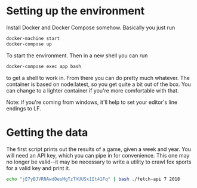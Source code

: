 # Setting up the environment

Install Docker and Docker Compose somehow. Basically you just run

```bash
docker-machine start
docker-compose up
```

To start the environment. Then in a new shell you can run

```bash
docker-compose exec app bash
```

to get a shell to work in. From there you can do pretty much whatever. The container is based on node:latest, so you get quite a bit out of the box. You can change to a lighter container if you're more comfortable with that.

Note: if you're coming from windows, it'll help to set your editor's line endings to LF.

# Getting the data

The first script prints out the results of a game, given a week and year. You will need an API key, which you can pipe in for convenience. This one may no longer be valid--it may be necessary to write a utility to crawl fox sports for a valid key and print it.

```bash
echo "jE7yBJVRNAwdDesMgTzTXUUSx1It41Fq" | bash ./fetch-api 7 2018
```